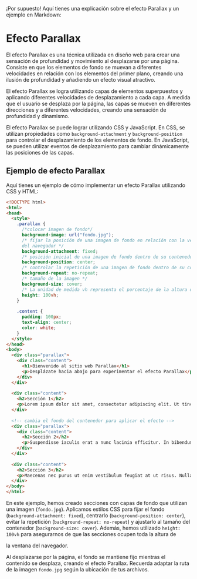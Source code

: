 ¡Por supuesto! Aquí tienes una explicación sobre el efecto Parallax y un ejemplo en Markdown:

# Efecto Parallax

El efecto Parallax es una técnica utilizada en diseño web para crear una sensación de profundidad y movimiento al desplazarse por una página. Consiste en que los elementos de fondo se muevan a diferentes velocidades en relación con los elementos del primer plano, creando una ilusión de profundidad y añadiendo un efecto visual atractivo.

El efecto Parallax se logra utilizando capas de elementos superpuestos y aplicando diferentes velocidades de desplazamiento a cada capa. A medida que el usuario se desplaza por la página, las capas se mueven en diferentes direcciones y a diferentes velocidades, creando una sensación de profundidad y dinamismo.

El efecto Parallax se puede lograr utilizando CSS y JavaScript. En CSS, se utilizan propiedades como `background-attachment` y `background-position` para controlar el desplazamiento de los elementos de fondo. En JavaScript, se pueden utilizar eventos de desplazamiento para cambiar dinámicamente las posiciones de las capas.

## Ejemplo de efecto Parallax

Aquí tienes un ejemplo de cómo implementar un efecto Parallax utilizando CSS y HTML:

```html
<!DOCTYPE html>
<html>
<head>
  <style>
    .parallax {
      /*colocar imagen de fondo*/
      background-image: url("fondo.jpg"); 
      /* fijar la posición de una imagen de fondo en relación con la ventana 
      del navegador */
      background-attachment: fixed;
      /* posición inicial de una imagen de fondo dentro de su contenedor. */
      background-position: center;
      /* controlar la repetición de una imagen de fondo dentro de su contenedor. */
      background-repeat: no-repeat;
      /* tamaño de la imagen */
      background-size: cover;
      /* La unidad de medida vh representa el porcentaje de la altura de la ventana gráfica. */
      height: 100vh;
    }
    
    .content {
      padding: 100px;
      text-align: center;
      color: white;
    }
  </style>
</head>
<body>
  <div class="parallax">
    <div class="content">
      <h1>Bienvenido al sitio web Parallax</h1>
      <p>Desplázate hacia abajo para experimentar el efecto Parallax</p>
    </div>
  </div>
  
  <div class="content">
    <h2>Sección 1</h2>
    <p>Lorem ipsum dolor sit amet, consectetur adipiscing elit. Ut tincidunt libero quis dolor luctus, ut dapibus dui vulputate.</p>
  </div>
  
  <!-- cambia el fondo del contenedor para aplicar el efecto -->
  <div class="parallax"> 
    <div class="content">
      <h2>Sección 2</h2>
      <p>Suspendisse iaculis erat a nunc lacinia efficitur. In bibendum augue vel quam egestas, eu lacinia arcu suscipit.</p>
    </div>
  </div>
  
  <div class="content">
    <h2>Sección 3</h2>
    <p>Maecenas nec purus ut enim vestibulum feugiat at ut risus. Nulla finibus lectus id ipsum ultricies, non sollicitudin mi vehicula.</p>
  </div>
</body>
</html>
```

En este ejemplo, hemos creado secciones con capas de fondo que utilizan una imagen (`fondo.jpg`). Aplicamos estilos CSS para fijar el fondo (`background-attachment: fixed`), centrarlo (`background-position: center`), evitar la repetición (`background-repeat: no-repeat`) y ajustarlo al tamaño del contenedor (`background-size: cover`). Además, hemos utilizado `height: 100vh` para asegurarnos de que las secciones ocupen toda la altura de

 la ventana del navegador.

Al desplazarse por la página, el fondo se mantiene fijo mientras el contenido se desplaza, creando el efecto Parallax.
Recuerda adaptar la ruta de la imagen `fondo.jpg` según la ubicación de tus archivos.